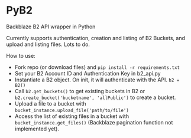 # PyB2
Backblaze B2 API wrapper in Python

Currently supports authentication, creation and listing of B2 Buckets, and upload and listing files.
Lots to do.

How to use:
- Fork repo (or download files) and `pip install -r requirements.txt`
- Set your B2 Account ID and Authentication Key in b2_api.py
- Instantiate a B2 object. On init, it will authenticate with the API. `b2 = B2()`
- Call `b2.get_buckets()` to get existing buckets in B2 or `b2.create_bucket('bucketname', 'allPublic')` to create a bucket.
- Upload a file to a bucket with `bucket_instance.upload_file('path/to/file')`
- Access the list of existing files in a bucket with `bucket_instance.get_files()` (Backblaze pagination function not implemented yet).
